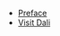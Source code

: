 
* [Preface][1]
* [Visit Dali][2]


[1]:https://github.com/hanhanwu/readings/blob/master/SuiYueDeTongHua/preface.pdf
[2]:https://github.com/hanhanwu/readings/blob/master/SuiYueDeTongHua/visit_Dali.pdf

